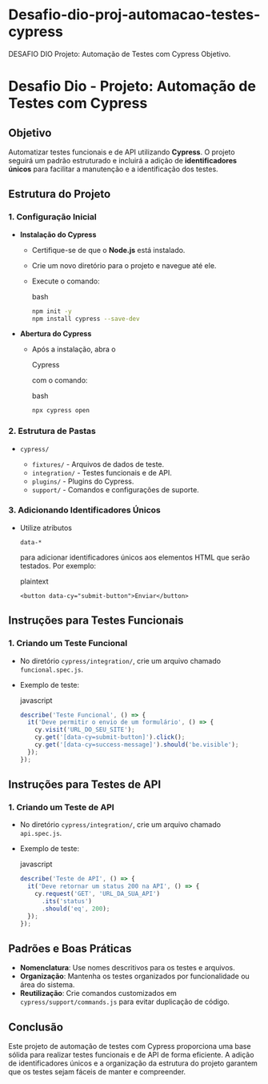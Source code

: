 # Desafio-dio-proj-automacao-testes-cypress
DESAFIO DIO Projeto: Automação de Testes com Cypress Objetivo.    
# Desafio Dio -  Projeto: Automação de Testes com Cypress

## Objetivo

Automatizar testes funcionais e de API utilizando **Cypress**. O projeto seguirá um padrão estruturado e incluirá a adição de **identificadores únicos** para facilitar a manutenção e a identificação dos testes.

## Estrutura do Projeto

### 1. Configuração Inicial

- **Instalação do Cypress**

  - Certifique-se de que o **Node.js** está instalado.

  - Crie um novo diretório para o projeto e navegue até ele.

  - Execute o comando:

    bash

    

    ```bash
    npm init -y
    npm install cypress --save-dev
    ```

- **Abertura do Cypress**

  - Após a instalação, abra o

     

    Cypress

     

    com o comando:

    bash

    

    ```bash
    npx cypress open
    ```

### 2. Estrutura de Pastas

- ```
  cypress/
  ```

  - `fixtures/` - Arquivos de dados de teste.
  - `integration/` - Testes funcionais e de API.
  - `plugins/` - Plugins do Cypress.
  - `support/` - Comandos e configurações de suporte.

### 3. Adicionando Identificadores Únicos

- Utilize atributos

   

  ```
  data-*
  ```

   

  para adicionar identificadores únicos aos elementos HTML que serão testados. Por exemplo:

  plaintext

  

  ```plaintext
  <button data-cy="submit-button">Enviar</button>
  ```

## Instruções para Testes Funcionais

### 1. Criando um Teste Funcional

- No diretório `cypress/integration/`, crie um arquivo chamado `funcional.spec.js`.

- Exemplo de teste:

  javascript

  

  ```javascript
  describe('Teste Funcional', () => {
    it('Deve permitir o envio de um formulário', () => {
      cy.visit('URL_DO_SEU_SITE');
      cy.get('[data-cy=submit-button]').click();
      cy.get('[data-cy=success-message]').should('be.visible');
    });
  });
  ```

## Instruções para Testes de API

### 1. Criando um Teste de API

- No diretório `cypress/integration/`, crie um arquivo chamado `api.spec.js`.

- Exemplo de teste:

  javascript

  

  ```javascript
  describe('Teste de API', () => {
    it('Deve retornar um status 200 na API', () => {
      cy.request('GET', 'URL_DA_SUA_API')
        .its('status')
        .should('eq', 200);
    });
  });
  ```

## Padrões e Boas Práticas

- **Nomenclatura**: Use nomes descritivos para os testes e arquivos.
- **Organização**: Mantenha os testes organizados por funcionalidade ou área do sistema.
- **Reutilização**: Crie comandos customizados em `cypress/support/commands.js` para evitar duplicação de código.

## Conclusão

Este projeto de automação de testes com Cypress proporciona uma base sólida para realizar testes funcionais e de API de forma eficiente. A adição de identificadores únicos e a organização da estrutura do projeto garantem que os testes sejam fáceis de manter e compreender.
